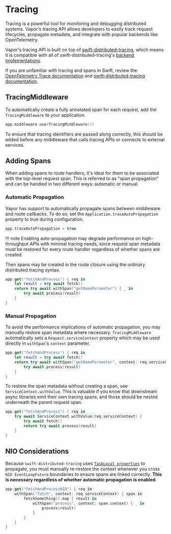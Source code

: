 # Tracing

Tracing is a powerful tool for monitoring and debugging distributed systems. Vapor's tracing API allows developers to easily track request lifecycles, propagate metadata, and integrate with popular backends like OpenTelemetry.

Vapor's tracing API is built on top of [swift-distributed-tracing](https://github.com/apple/swift-distributed-tracing), which means it is compatible with all of swift-distributed-tracing's [backend implementations](https://github.com/apple/swift-distributed-tracing/blob/main/README.md#tracing-backends).

If you are unfamiliar with tracing and spans in Swift, review the [OpenTelemetry Trace documentation](https://opentelemetry.io/docs/concepts/signals/traces/) and [swift-distributed-tracing documentation](https://swiftpackageindex.com/apple/swift-distributed-tracing/main/documentation/tracing).

## TracingMiddleware

To automatically create a fully annotated span for each request, add the `TracingMiddleware` to your application.

```swift
app.middleware.use(TracingMiddleware())
```

To ensure that tracing identifiers are passed along correctly, this should be added before any middleware that calls tracing APIs or connects to external services.

## Adding Spans

When adding spans to route handlers, it's ideal for them to be associated with the top-level request span. This is referred to as "span propagation" and can be handled in two different ways: automatic or manual.

### Automatic Propagation

Vapor has support to automatically propagate spans between middleware and route callbacks. To do so, set the `Application.traceAutoPropagation` property to true during configuration.

```swift
app.traceAutoPropagation = true
```

!!! note
    Enabling auto-propagation may degrade performance on high-throughput APIs with minimal tracing needs, since request span metadata must be restored for every route handler regardless of whether spans are created.

Then spans may be created in the route closure using the ordinary distributed tracing syntax.

```swift
app.get("fetchAndProcess") { req in
    let result = try await fetch()
    return try await withSpan("getNameParameter") { _ in
        try await process(result)
    }
}
```

### Manual Propagation

To avoid the performance implications of automatic propagation, you may manually restore span metadata where necessary. `TracingMiddleware` automatically sets a `Request.serviceContext` property which may be used directly in `withSpan`'s `context` parameter.

```swift
app.get("fetchAndProcess") { req in
    let result = try await fetch()
    return try await withSpan("getNameParameter", context: req.serviceContext) { _ in
        try await process(result)
    }
}
```

To restore the span metadata without creating a span, use `ServiceContext.withValue`. This is valuable if you know that downstream async libraries emit their own tracing spans, and those should be nested underneath the parent request span.

```swift
app.get("fetchAndProcess") { req in
    try await ServiceContext.withValue(req.serviceContext) {
        try await fetch()
        return try await process(result)
    }
}
```

## NIO Considerations

Because `swift-distributed-tracing` uses [`TaskLocal properties`](https://developer.apple.com/documentation/swift/tasklocal) to propagate, you must manually re-restore the context whenever you cross `NIO EventLoopFuture` boundaries to ensure spans are linked correctly. **This is necessary regardless of whether automatic propagation is enabled**.

```swift
app.get("fetchAndProcessNIO") { req in
    withSpan("fetch", context: req.serviceContext) { span in
        fetchSomething().map { result in
            withSpan("process", context: span.context) { _ in
                process(result)
            }
        }
    }
}
```
